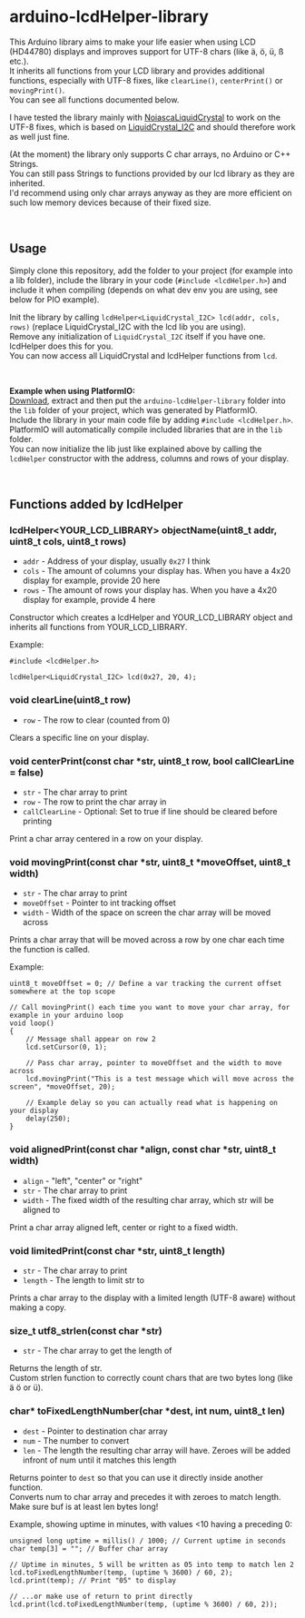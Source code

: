# arduino-lcdHelper-library
This Arduino library aims to make your life easier when using LCD (HD44780) displays and improves support for UTF-8 chars (like ä, ö, ü, ß etc.).  
It inherits all functions from your LCD library and provides additional functions, especially with UTF-8 fixes, like `clearLine()`, `centerPrint()` or `movingPrint()`.  
You can see all functions documented below.  

I have tested the library mainly with [NoiascaLiquidCrystal](https://werner.rothschopf.net/202003_arduino_liquid_crystal_umlaute.htm) to work on the UTF-8 fixes, which is based on [LiquidCrystal_I2C](https://github.com/johnrickman/LiquidCrystal_I2C) and should therefore work as well just fine.  

(At the moment) the library only supports C char arrays, no Arduino or C++ Strings.  
You can still pass Strings to functions provided by our lcd library as they are inherited.  
I'd recommend using only char arrays anyway as they are more efficient on such low memory devices because of their fixed size.

&nbsp;

## Usage
Simply clone this repository, add the folder to your project (for example into a lib folder), include the library in your code (`#include <lcdHelper.h>`) and include it when compiling (depends on what dev env you are using, see below for PIO example).  

Init the library by calling `lcdHelper<LiquidCrystal_I2C> lcd(addr, cols, rows)` (replace LiquidCrystal_I2C with the lcd lib you are using).  
Remove any initialization of `LiquidCrystal_I2C` itself if you have one. lcdHelper does this for you.  
You can now access all LiquidCrystal and lcdHelper functions from `lcd`.  

&nbsp;

**Example when using PlatformIO:**  
[Download](https://github.com/HerrEurobeat/arduino-lcdHelper-library/archive/refs/heads/main.zip), extract and then put the `arduino-lcdHelper-library` folder into the `lib` folder of your project, which was generated by PlatformIO.  
Include the library in your main code file by adding `#include <lcdHelper.h>`.  
PlatformIO will automatically compile included libraries that are in the `lib` folder.  
You can now initialize the lib just like explained above by calling the `lcdHelper` constructor with the address, columns and rows of your display.  

&nbsp;

## Functions added by lcdHelper
### lcdHelper<YOUR_LCD_LIBRARY> objectName(uint8_t addr, uint8_t cols, uint8_t rows)
- `addr` - Address of your display, usually `0x27` I think
- `cols` - The amount of columns your display has. When you have a 4x20 display for example, provide 20 here
- `rows` - The amount of rows your display has. When you have a 4x20 display for example, provide 4 here

Constructor which creates a lcdHelper and YOUR_LCD_LIBRARY object and inherits all functions from YOUR_LCD_LIBRARY.  

Example:  
```
#include <lcdHelper.h>

lcdHelper<LiquidCrystal_I2C> lcd(0x27, 20, 4);
```

### void clearLine(uint8_t row)
- `row` - The row to clear (counted from 0)

Clears a specific line on your display.

### void centerPrint(const char *str, uint8_t row, bool callClearLine = false)
- `str` - The char array to print
- `row` - The row to print the char array in
- `callClearLine` - Optional: Set to true if line should be cleared before printing

Print a char array centered in a row on your display.

### void movingPrint(const char *str, uint8_t *moveOffset, uint8_t width)
- `str` - The char array to print
- `moveOffset` - Pointer to int tracking offset
- `width` - Width of the space on screen the char array will be moved across

Prints a char array that will be moved across a row by one char each time the function is called.

Example:  
```
uint8_t moveOffset = 0; // Define a var tracking the current offset somewhere at the top scope

// Call movingPrint() each time you want to move your char array, for example in your arduino loop
void loop()
{
    // Message shall appear on row 2
    lcd.setCursor(0, 1);

    // Pass char array, pointer to moveOffset and the width to move across
    lcd.movingPrint("This is a test message which will move across the screen", *moveOffset, 20);

    // Example delay so you can actually read what is happening on your display
    delay(250);
}
```

### void alignedPrint(const char *align, const char *str, uint8_t width)
- `align` - "left", "center" or "right"
- `str` - The char array to print
- `width` - The fixed width of the resulting char array, which str will be aligned to

Print a char array aligned left, center or right to a fixed width.

### void limitedPrint(const char *str, uint8_t length)
- `str` - The char array to print
- `length` - The length to limit str to

Prints a char array to the display with a limited length (UTF-8 aware) without making a copy.

### size_t utf8_strlen(const char *str)
- `str` - The char array to get the length of

Returns the length of str.  
Custom strlen function to correctly count chars that are two bytes long (like ä ö or ü).  

### char* toFixedLengthNumber(char *dest, int num, uint8_t len)
- `dest` - Pointer to destination char array
- `num` - The number to convert
- `len` - The length the resulting char array will have. Zeroes will be added infront of num until it matches this length

Returns pointer to `dest` so that you can use it directly inside another function.  
Converts num to char array and precedes it with zeroes to match length.  
Make sure buf is at least len bytes long!  

Example, showing uptime in minutes, with values <10 having a preceding 0:  
```
unsigned long uptime = millis() / 1000; // Current uptime in seconds
char temp[3] = ""; // Buffer char array

// Uptime in minutes, 5 will be written as 05 into temp to match len 2
lcd.toFixedLengthNumber(temp, (uptime % 3600) / 60, 2);
lcd.print(temp); // Print "05" to display

// ...or make use of return to print directly
lcd.print(lcd.toFixedLengthNumber(temp, (uptime % 3600) / 60, 2));
```